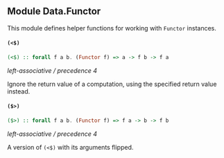 ## Module Data.Functor

This module defines helper functions for working with `Functor` instances.

#### `(<$)`

``` purescript
(<$) :: forall f a b. (Functor f) => a -> f b -> f a
```

_left-associative / precedence 4_

Ignore the return value of a computation, using the specified return value instead.

#### `($>)`

``` purescript
($>) :: forall f a b. (Functor f) => f a -> b -> f b
```

_left-associative / precedence 4_

A version of `(<$)` with its arguments flipped.


